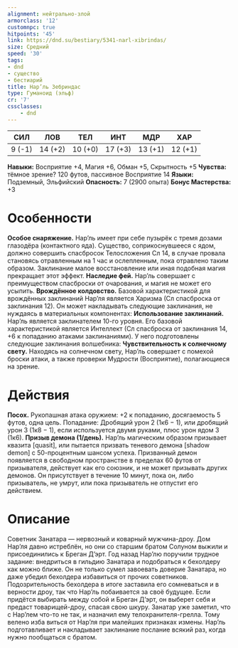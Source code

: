 ```yaml
---
alignment: нейтрально-злой
armorclass: '12'
customnpc: true
hitpoints: '45'
link: https://dnd.su/bestiary/5341-narl-xibrindas/
size: Средний
speed: '30'
tags:
- dnd
- существо
- бестиарий
title: Нар’ль Зебриндас
type: Гуманоид (эльф)
cr: '7'
cssclasses:
    - dnd
---
```



| СИЛ | ЛОВ | ТЕЛ | ИНТ | МДР | ХАР |
|---|---|---|---|---|---|
| 9 (-1) | 14 (+2) | 10 (+0) | 17 (+3) | 13 (+1) | 12 (+1) |
**Навыки:** Восприятие +4, Магия +6, Обман +5, Скрытность +5
**Чувства:** тёмное зрение? 120 футов, пассивное Восприятие 14
**Языки:** Подземный, Эльфийский
**Опасность:** 7 (2900 опыта)
**Бонус Мастерства:** +3


# Особенности
**Особое снаряжение.** Нар’ль имеет при себе пузырёк с тремя дозами глазодёра (контактного яда). Существо, соприкоснувшееся с ядом, должно совершить спасбросок Телосложения Сл 14, в случае провала становясь отравленным на 1 час и ослепленным, пока отравлено таким образом. Заклинание малое восстановление или иная подобная магия прекращает этот эффект.
**Наследие фей.** Нар’ль совершает с преимуществом спасброски от очарования, и магия не может его усыпить.
**Врождённое колдовство.** Базовой характеристикой для врождённых заклинаний Нар’ля является Харизма (Сл спасброска от заклинания 12). Он может накладывать следующие заклинания, не нуждаясь в материальных компонентах:
**Использование заклинаний.** Нар’ль является заклинателем 10-го уровня. Его базовой характеристикой является Интеллект (Сл спасброска от заклинания 14, +6 к попаданию атаками заклинаниями). У него подготовлены следующие заклинания волшебника:
**Чувствительность к солнечному свету.** Находясь на солнечном свету, Нар’ль совершает с помехой броски атаки, а также проверки Мудрости (Восприятие), полагающиеся на зрение.


# Действия
**Посох.** Рукопашная атака оружием: +2 к попаданию, досягаемость 5 футов, одна цель. Попадание: Дробящий урон 2 (1к6 − 1), или дробящий урон 3 (1к8 − 1), если используется двумя руками, плюс урон ядом 3 (1к6).
**Призыв демона (1/день).** Нар’ль магическим образом призывает квазита [quasit], или пытается призвать теневого демона [shadow demon] с 50-процентным шансом успеха. Призванный демон появляется в свободном пространстве в пределах 60 футов от призывателя, действует как его союзник, и не может призывать других демонов. Он присутствует в течение 10 минут, пока он, либо призыватель, не умрут, или пока призыватель не отпустит его действием.


# Описание
Советник Занатара — нервозный и коварный мужчина-дроу. Дом Нар’ля давно истреблён, но они со старшим братом Солуном выжили и присоединились к Бреган Д’эрт. Год назад Нар’лю поручили трудное задание: вне­дриться в гильдию Занатара и подобраться к бехолдеру как можно ближе. Он не только сумел завоевать доверие Занатара, но даже убедил бехолдера избавиться от про­чих советников. Подозрительность бехолдера в итоге заставила его сомневаться и в верности дроу, так что Нар’ль побаивается за своё будущее. Если придётся выбирать между собой и Бреган Д’эрт, он выберет себя и предаст товарищей-дроу, спасая свою шкуру. Занатар уже заметил, что с Нар’лем что-то не так, и назначил ему телохранителя-грелла. Тому велено изба­ виться от Нар’ля при малейших признаках измены. Нар’ль подготавливает и накладывает заклинание послание всякий раз, когда нужно пообщаться с братом.